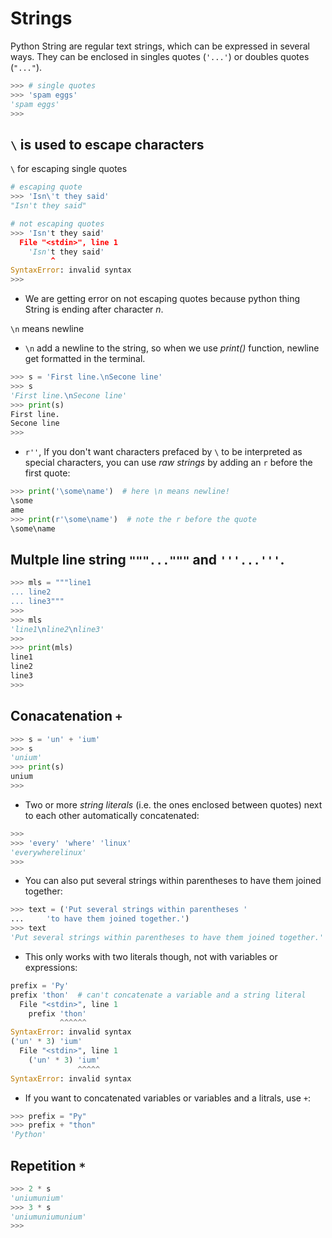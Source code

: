 # Strings

Python String are regular text strings, which can be expressed in several ways. They can be enclosed in singles quotes (`'...'`) or doubles quotes (`"..."`).

```python
>>> # single quotes
>>> 'spam eggs'
'spam eggs'
>>> 
```

## `\` is used to escape characters

`\` for escaping single quotes

```python   
# escaping quote
>>> 'Isn\'t they said'
"Isn't they said"
```

```python
# not escaping quotes
>>> 'Isn't they said'
  File "<stdin>", line 1
    'Isn't they said'
         ^
SyntaxError: invalid syntax
>>> 
```

- We are getting error on not escaping quotes because python thing String is ending after character *n*. 

`\n` means newline

- `\n` add a newline to the string, so when we use *print()* function, newline get formatted in the terminal.

```python
>>> s = 'First line.\nSecone line'
>>> s
'First line.\nSecone line'
>>> print(s)
First line.
Secone line
>>> 
```

- `r''`, If you don't want characters prefaced by `\` to be interpreted as special characters, you can use *raw strings* by adding an `r` before the first quote:

```python
>>> print('\some\name')  # here \n means newline!
\some
ame
>>> print(r'\some\name')  # note the r before the quote
\some\name
```

## Multple line string `"""..."""` and `'''...'''`.

```py
>>> mls = """line1
... line2
... line3"""
>>> 
>>> mls
'line1\nline2\nline3'
>>> 
>>> print(mls)
line1
line2
line3
>>> 
```

## Conacatenation `+`

```python
>>> s = 'un' + 'ium'
>>> s
'unium'
>>> print(s)
unium
>>> 
```

- Two or more *string literals* (i.e. the ones enclosed between quotes) next to each other automatically concatenated:

```python
>>> 
>>> 'every' 'where' 'linux'
'everywherelinux'
>>> 
```

- You can also put several strings within parentheses to have them joined together:

```python
>>> text = ('Put several strings within parentheses '
...     'to have them joined together.')
>>> text
'Put several strings within parentheses to have them joined together.'
```

- This only works with two literals though, not with variables or expressions:

```python
prefix = 'Py'
prefix 'thon'  # can't concatenate a variable and a string literal
  File "<stdin>", line 1
    prefix 'thon'
           ^^^^^^
SyntaxError: invalid syntax
('un' * 3) 'ium'
  File "<stdin>", line 1
    ('un' * 3) 'ium'
               ^^^^^
SyntaxError: invalid syntax
```

- If you want to concatenated variables or variables and a litrals, use `+`:

```python
>>> prefix = "Py"
>>> prefix + "thon"
'Python'
```

## Repetition `*`

```python
>>> 2 * s
'uniumunium'
>>> 3 * s
'uniumuniumunium'
>>> 
```